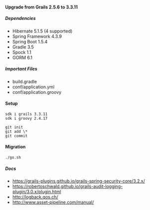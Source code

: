 
#### Upgrade from Grails 2.5.6 to 3.3.11

##### Dependencies

- Hibernate 5.1.5 (4 supported)
- Spring Framework 4.3.9
- Spring Boot 1.5.4
- Gradle 3.5
- Spock 1.1
- GORM 6.1

##### Important Files

- build.gradle
- conf/application.yml
- conf/application.groovy

#### Setup

    sdk i grails 3.3.11  
    sdk i groovy 2.4.17

    git init  
    git add \*     
    git commit  

#### Migration

    ./go.sh

##### Docs

- https://grails-plugins.github.io/grails-spring-security-core/3.2.x/
- https://robertoschwald.github.io/grails-audit-logging-plugin/3.0.x/plugin.html
- http://logback.qos.ch/
- http://www.asset-pipeline.com/manual/






